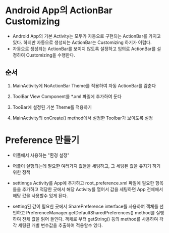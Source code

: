 # Android App의 ActionBar Customizing
* Android App의 기본 Activity는 모두가 자동으로 구현되는
ActionBar를 가지고 있다. 하지만 자동으로 생성되는 ActionBar는
Customizing 하기가 어렵다.
* 자동으로 생성되는 ActionBar를 보이지 않도록 설정하고
임의로 ActionBar를 설정하여 Customizing을 수행한다.

## 순서
1. MainActivity에 NoActionBar Theme를 적용하여 자동
ActionBar를 감춘다

2. ToolBar View Component를 *.xml 파일에 추가하여 둔다
3. TooBar에 설정된 기본 Theme를 적용하기
4. MainActivity의 onCreate() method에서 설정한 Toolbar가 보이도록 설정

# Preference 만들기
* 어플에서 사용하는 "환경 설정"
* 어플이 실행되는데 필요한 여러가지 값들을 세팅하고,
그 세팅된 값을 유지기 하기 위한 정책
* settinngs Activity를 App에 추가하고
 root_preference.xml 파일에 필요한 항목들을 추가하고
 적당한 곳에서 해당 Activity를 열어서 값을 세팅하면
 App 전체에서 해당 값을 사용할수 있게 된다.

* setting된 값이 필요한 곳에서
SharePreference interface를 사용하여 객체를 선언하고
PreferenceManager.getDefaultSharedPreferences() method를 실행하여
전체 값을 읽어 들인다.
객체로 부터 getString() 등의 method를 사용하여 각각 세팅된 개별 변수값을
추출하여 적용할수 있다.






